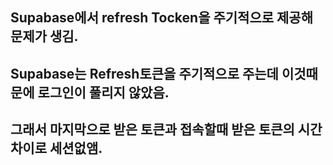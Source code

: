 ## Supabase에서 refresh Tocken을 주기적으로 제공해 문제가 생김.

## Supabase는 Refresh토큰을 주기적으로 주는데 이것때문에 로그인이 풀리지 않았음.
## 그래서 마지막으로 받은 토큰과 접속할때 받은 토큰의 시간차이로 세션없앰.
